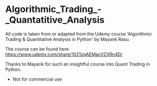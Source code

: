 # Algorithmic_Trading_-_Quantatitive_Analysis


All code is taken from or adapted from the Udemy course 'Algorithmic Trading & Quantitative Analysis in Python' by Mayank Rasu. 

The course can be found here https://www.udemy.com/share/1021zqAEMacVZXRn4D/ 

Thanks to Mayank for such an insightful course into Quant Trading in Python.

- Not for commercial use
